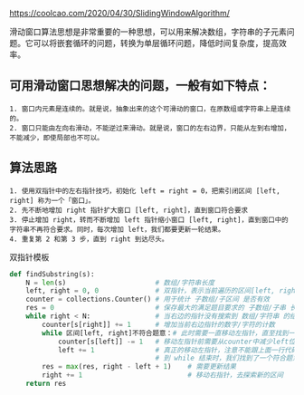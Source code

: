 https://coolcao.com/2020/04/30/SlidingWindowAlgorithm/

滑动窗口算法思想是非常重要的一种思想，可以用来解决数组，字符串的子元素问题。它可以将嵌套循环的问题，转换为单层循环问题，降低时间复杂度，提高效率。

## 可用滑动窗口思想解决的问题，一般有如下特点：
    1. 窗口内元素是连续的。就是说，抽象出来的这个可滑动的窗口，在原数组或字符串上是连续的。
    2. 窗口只能由左向右滑动，不能逆过来滑动。就是说，窗口的左右边界，只能从左到右增加，不能减少，即使局部也不可以。

## 算法思路
    1. 使用双指针中的左右指针技巧，初始化 left = right = 0，把索引闭区间 [left, right] 称为一个「窗口」。
    2. 先不断地增加 right 指针扩大窗口 [left, right]，直到窗口符合要求
    3. 停止增加 right，转而不断增加 left 指针缩小窗口 [left, right]，直到窗口中的字符串不再符合要求。同时，每次增加 left，我们都要更新一轮结果。
    4. 重复第 2 和第 3 步，直到 right 到达尽头。


双指针模板
``` python
def findSubstring(s):
    N = len(s)                      # 数组/字符串长度
    left, right = 0, 0              # 双指针，表示当前遍历的区间[left, right]，闭区间
    counter = collections.Counter() # 用于统计 子数组/子区间 是否有效
    res = 0                         # 保存最大的满足题目要求的 子数组/子串 长度
    while right < N:                # 当右边的指针没有搜索到 数组/字符串 的结尾
        counter[s[right]] += 1      # 增加当前右边指针的数字/字符的计数
        while 区间[left, right]不符合题意：# 此时需要一直移动左指针，直至找到一个符合题意的区间
            counter[s[left]] -= 1   # 移动左指针前需要从counter中减少left位置字符的计数
            left += 1               # 真正的移动左指针，注意不能跟上面一行代码写反
                                    # 到 while 结束时，我们找到了一个符合题意要求的 子数组/子串
        res = max(res, right - left + 1)    # 需要更新结果
        right += 1                          # 移动右指针，去探索新的区间
    return res
```
